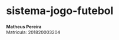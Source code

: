 # sistema-jogo-futebol

<div style="font-size: 12px;">
  <strong>Matheus Pereira</strong> <br>
  Matrícula: 201820003204
</div>
